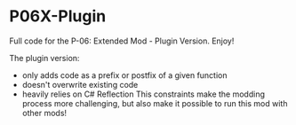 # P06X-Plugin
Full code for the P-06: Extended Mod - Plugin Version. Enjoy!

The plugin version:
- only adds code as a prefix or postfix of a given function
- doesn't overwrite existing code
- heavily relies on C# Reflection
This constraints make the modding process more challenging, but also make it possible to run this mod with other mods!
